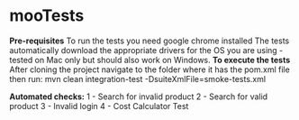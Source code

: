 # mooTests
<strong>Pre-requisites</strong>
To run the tests you need google chrome installed
The tests automatically download the appropriate drivers for the OS you are using - tested on Mac only but should also work on Windows.
<strong>To execute the tests</strong>
After cloning the project navigate to the folder where it has the pom.xml file
then run:
mvn clean integration-test -DsuiteXmlFile=smoke-tests.xml

<strong>Automated checks:</strong>
1 - Search for invalid product
2 - Search for valid product
3 - Invalid login
4 - Cost Calculator Test
